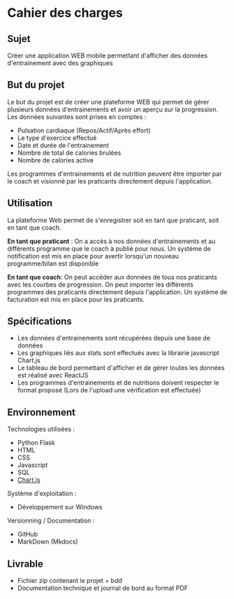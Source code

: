 # Cahier des charges
## Sujet
Créer une application WEB mobile permettant d'afficher des données d'entrainement avec des graphiques 

## But du projet
Le but du projet est de créer une plateforme WEB qui permet de gérer plusieurs données d'entrainements et avoir un aperçu sur la progression. Les données suivantes sont prises en comptes :

* Pulsation cardiaque (Repos/Actif/Après effort)
* Le type d'exercice effectué
* Date et durée de l'entrainement
* Nombre de total de calories brulées 
* Nombre de calories active
 
Les programmes d'entrainements et de nutrition peuvent être importer par le coach et visionné par les praticants directement depuis l'application. 

## Utilisation
La plateforme Web permet de s'enregistrer soit en tant que praticant, soit en tant que coach.

**En tant que praticant** :
On a accès à nos données d'entrainements et au différents programme que le coach à publié pour nous. Un système de notification est mis en place pour avertir lorsqu'un nouveau programme/bilan est disponible

**En tant que coach**: 
On peut accéder aux données de tous nos praticants avec les courbes de progression. On peut importer les différents programmes des praticants directement depuis l'application. Un système de facturation est mis en place pour les praticants. 


## Spécifications
* Les données d'entrainements sont récupérées depuis une base de données
* Les graphiques liés aux stats sont effectués avec la librairie javascript Chart.js
* Le tableau de bord permettant d'afficher et de gérer toutes les données est réalisé avec ReactJS
* Les programmes d'entrainements et de nutritions doivent respecter le format proposé (Lors de l'upload une vérification est effectuée)


## Environnement
Technologies utilisées :

* Python Flask
* HTML
* CSS
* Javascript
* SQL
* [Chart.js](https://www.chartjs.org/)


Système d'exploitation :

* Développement sur Windows

Versionning / Documentation :

* GitHub
* MarkDown (Mkdocs)

## Livrable
* Fichier zip contenant le projet + bdd
* Documentation technique et journal de bord au format PDF